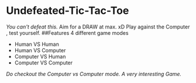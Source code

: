 # Undefeated-Tic-Tac-Toe
*You can't defeat this.* Aim for a DRAW at max. xD Play against the Computer , test yourself.
##Features 4 different game modes
- Human     VS      Human
- Human     VS   Computer
- Computer  VS      Human
- Computer  VS   Computer

_Do checkout the Computer vs Computer mode._
_A very interesting Game._
